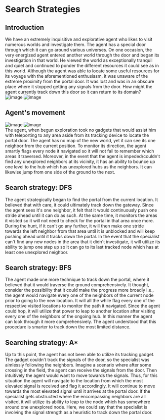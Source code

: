 # Search Strategies

## Introduction
We have an extremely inquisitive and explorative agent who likes to visit numerous worlds and investigate them. The agent has a special door through which it can go around various universes. On one occasion, the very energized agent entered another world through the door and began its investigation in that world. He viewed the world as exceptionally tranquil and quiet and continued to ponder the different resources it could see as in this world. Although the agent was able to locate some useful resources for its voyage with the aforementioned enthusiasm, it was unaware of the extreme proximity from the portal door. It was lost and was in an obscure place where it stopped getting any signals from the door. How might the agent currently track down this door so it can return to its domain?
<br>
![image](https://user-images.githubusercontent.com/37502542/192399564-defe7c15-ffd3-4a4f-8c72-168aa9d0ff6e.png) ![image](https://user-images.githubusercontent.com/37502542/192399595-4270e1f5-b826-4707-a42d-1e6fc5a495f3.png)

## Agent's movement
![image](https://user-images.githubusercontent.com/37502542/192399622-e6a03692-880f-45b7-afa6-58608a9655e7.png) ![image](https://user-images.githubusercontent.com/37502542/192399636-8ec5ea4f-10e3-492a-8580-80651746d0b6.png)
<br>
The agent, when begun exploration took no gadgets that would assist him with teleporting to any area aside from its tracking device to locate the portal door. The agent has no map of the new world, yet it can see its one neighbor from the current position. To monitor its direction, the agent smartly flags every node it navigated so it will not fail to remember which areas it traversed. Moreover, in the event that the agent is impeded/couldn't find any unexplored neighbors at its vicinity, it has an ability to bounce up one level to the hub which has unexplored hubs as the neighbors. It can likewise jump from one side of the ground to the next.

## Search strategy: DFS
The agent strategically began to find the portal from the current location. It believed that with care, it could ultimately track down the gateway. Since the agent sees it's one neighbor, it felt that it would continuously push one stride ahead until it can do as such. At the same time, it monitors the areas it visited so it will not need to check for the portal in that area once more. During the hunt, if it can't go any further, it will then make one stride towards the left neighbor from that area until it is unblocked and will keep pushing ahead until it tracks down the portal. In the event that the specialist can't find any new nodes in the area that it didn't investigate, it will utilize its ability to jump one step up so it can go to its last tracked node which has at least one unexplored neighbor.

## Search strategy: BFS
The agent made one more technique to track down the portal, where it believed that it would traverse the ground comprehensively. It thought, consider the possibility that it could make the progress more broadly i.e., the agent would navigate every one of the neighbors of the current node prior to going to the new location. It will all the while flag every one of the respective visited locations to monitor the path it navigated. Since the agent could hop, it will utilize that power to leap to another location after visiting every one of the neighbors of the ongoing hub. In this manner the agent can look through it more comprehensively. The agent understood that this procedure is smarter to track down the most limited distance.

## Searching strategy: A*
Up to this point, the agent has not been able to utilize its tracking gadget. The gadget couldn’t track the signals of the door, so the specialist was aimlessly following the neighbors. Imagine a scenario where after some crossing in the field, the agent can receive the signals from the door. Then intuitively the agent would want to move towards the signals. Thus, for this situation the agent will navigate to the location from which the most elevated signal is received and flag it accordingly. It will continue to move towards the most elevated signal until it arrives at the portal door. If the specialist gets obstructed where the encompassing neighbors are all visited, it will utilize its ability to leap to the node which has somewhere around one unexplored node. Here, we could say that the specialist is involving the signal strength as a heuristic to track down the portal door.
